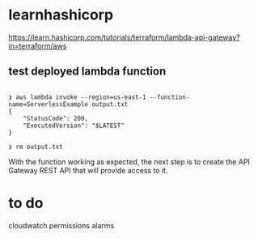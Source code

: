 # learnhashicorp
https://learn.hashicorp.com/tutorials/terraform/lambda-api-gateway?in=terraform/aws
## test deployed lambda function

```

❯ aws lambda invoke --region=us-east-1 --function-name=ServerlessExample output.txt
{
    "StatusCode": 200,
    "ExecutedVersion": "$LATEST"
}
```
```
❯ rm output.txt 
```

With the function working as expected, the next step is to create the API Gateway REST API that will provide access to it.



# to do
cloudwatch permissions
alarms
